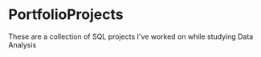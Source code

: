 # PortfolioProjects
These are a collection of SQL projects I've worked on while studying Data Analysis
